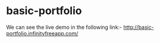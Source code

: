 # basic-portfolio
We can see the live demo in the following link:- 
http://basic-portfolio.infinityfreeapp.com/
